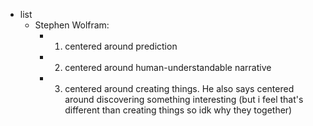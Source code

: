   * list
    * Stephen Wolfram:
      * 1) centered around prediction
      * 2) centered around human-understandable narrative
      * 3) centered around creating things. He also says centered around discovering something interesting (but i feel that's different than creating things so idk why they together)
